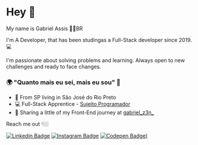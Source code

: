 # Hey 👋

My name is Gabriel Assis 👨‍💻BR

I'm A Developer, that has been studingas a Full-Stack developer since 2019.  💻

I'm passionate about solving problems and learning. Always open to new challenges and ready to face changes.

### 🌍 "Quanto mais eu sei, mais eu sou" 🧠

- 📍 From SP living in São José do Rio Preto
- 💻 Full-Stack Apprentice - [Sujeito Programador](https://www.instagram.com/sujeitoprogramador/)
- 🌈 Sharing a little of my Front-End journey at [gabriel_z3n_](https://www.instagram.com/gabriel_z3n_/) 

Reach me out 👇🏼

[![Linkedin Badge](https://img.shields.io/badge/-LinkedIn-blue?style=flat-square&logo=Linkedin&logoColor=white&link=https://www.linkedin.com/in/gabriel-de-assis-ad%C3%A3o-6b8b25194/)](https://www.linkedin.com/in/gabriel-de-assis-ad%C3%A3o-6b8b25194/) [![Instagram Badge](https://img.shields.io/badge/-Instagram-violet?style=flat-square&logo=Instagram&logoColor=white&link=https://www.instagram.com/gabriel_z3n_/)](https://www.instagram.com/gabriel_z3n_/) [![Codepen Badge](https://img.shields.io/badge/-Codepen-black?style=flat-square&logo=Codepen&logoColor=white&link=[https://codepen.io/Nz3ro))](https://codepen.io/Nz3ro)

